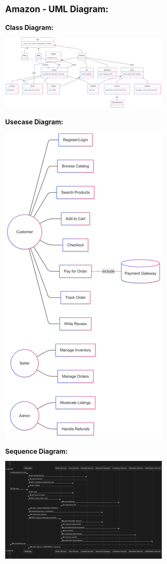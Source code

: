 # Amazon - UML Diagram:

## Class Diagram:
![class diagram](class.jpg.png)

## Usecase Diagram:
![usecase diagram](usercase.jpg.png)

## Sequence Diagram:
![sequence diagram](sequence.jpg.jpg)
